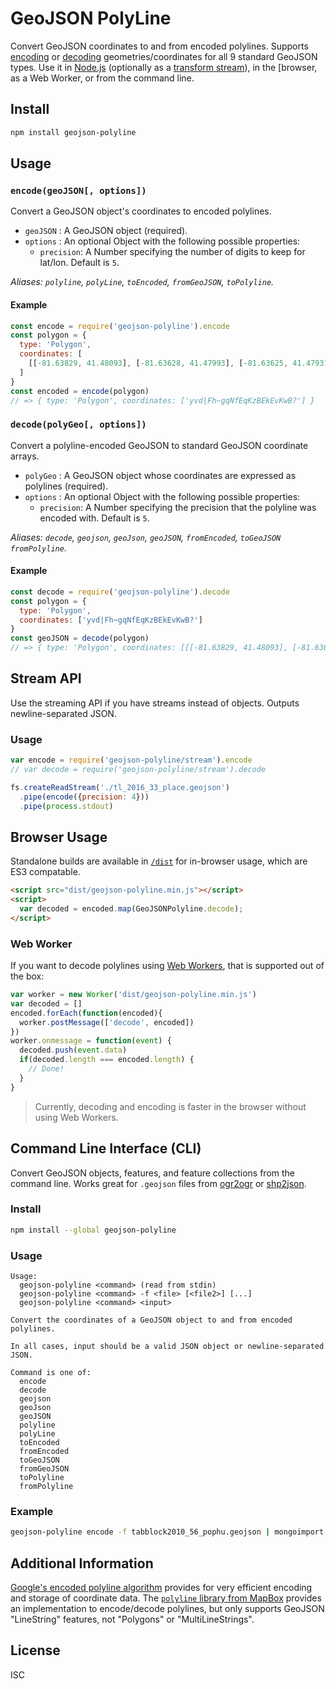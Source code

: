 # GeoJSON PolyLine

Convert GeoJSON coordinates to and from encoded polylines. Supports [encoding](#encodegeojson-options) or [decoding](#decodepolygeo-options) geometries/coordinates for all 9 standard GeoJSON types. Use it in [Node.js](#install) (optionally as a [transform stream](#stream-api)), in the [browser, as a Web Worker, or from the command line. 


## Install

```sh
npm install geojson-polyline
```

## Usage

### `encode(geoJSON[, options])`

Convert a GeoJSON object's coordinates to encoded polylines.

- `geoJSON` : A GeoJSON object (required).
- `options` : An optional Object with the following possible properties:
  - `precision`: A Number specifying the number of digits to keep for lat/lon. Default is `5`.

_Aliases: `polyline`, `polyLine`, `toEncoded`, `fromGeoJSON`, `toPolyline`._ 

#### Example

```js
const encode = require('geojson-polyline').encode
const polygon = {
  type: 'Polygon',
  coordinates: [
    [[-81.63829, 41.48093], [-81.63628, 41.47993], [-81.63625, 41.47931], [-81.63829, 41.48033], [-81.63829, 41.48093]]
  ]
}
const encoded = encode(polygon)
// => { type: 'Polygon', coordinates: ['yvd|Fh~gqNfEqKzBEkEvKwB?'] }
``` 

### `decode(polyGeo[, options])`

Convert a polyline-encoded GeoJSON to standard GeoJSON coordinate arrays.

- `polyGeo` : A GeoJSON object whose coordinates are expressed as polylines (required).
- `options` : An optional Object with the following possible properties:
  - `precision`: A Number specifying the precision that the polyline was encoded with. Default is `5`.

_Aliases: `decode`, `geojson`, `geoJson`, `geoJSON`, `fromEncoded`, `toGeoJSON` `fromPolyline`._

#### Example

```js
const decode = require('geojson-polyline').decode
const polygon = {
  type: 'Polygon',
  coordinates: ['yvd|Fh~gqNfEqKzBEkEvKwB?']
}
const geoJSON = decode(polygon)
// => { type: 'Polygon', coordinates: [[[-81.63829, 41.48093], [-81.63628, 41.47993], [-81.63625, 41.47931], [-81.63829, 41.48033], [-81.63829, 41.48093]]]}
```
## Stream API

Use the streaming API if you have streams instead of objects. Outputs newline-separated JSON.

### Usage

```js
var encode = require('geojson-polyline/stream').encode
// var decode = require('geojson-polyline/stream').decode

fs.createReadStream('./tl_2016_33_place.geojson')
  .pipe(encode({precision: 4}))
  .pipe(process.stdout)
```

## Browser Usage

Standalone builds are available in [`/dist`](./dist) for in-browser usage, which are ES3 compatable.

```html
<script src="dist/geojson-polyline.min.js"></script>
<script>
  var decoded = encoded.map(GeoJSONPolyline.decode);
</script>
```

### Web Worker

If you want to decode polylines using [Web Workers](https://developer.mozilla.org/en-US/docs/Web/API/Web_Workers_API/Using_web_workers), that is supported out of the box:

```js
var worker = new Worker('dist/geojson-polyline.min.js')
var decoded = []
encoded.forEach(function(encoded){
  worker.postMessage(['decode', encoded])
})
worker.onmessage = function(event) {
  decoded.push(event.data)
  if(decoded.length === encoded.length) {
    // Done!
  }
}
```

> Currently, decoding and encoding is faster in the browser without using Web Workers.

## Command Line Interface (CLI)

Convert GeoJSON objects, features, and feature collections from the command line. Works great for `.geojson` files from [ogr2ogr](http://www.gdal.org/ogr2ogr.html) or [shp2json](https://www.npmjs.com/package/shp2json).


### Install

```sh
npm install --global geojson-polyline
```

### Usage

```
Usage:
  geojson-polyline <command> (read from stdin)
  geojson-polyline <command> -f <file> [<file2>] [...]
  geojson-polyline <command> <input>

Convert the coordinates of a GeoJSON object to and from encoded polylines. 

In all cases, input should be a valid JSON object or newline-separated JSON. 

Command is one of:
  encode
  decode
  geojson
  geoJson
  geoJSON
  polyline
  polyLine
  toEncoded
  fromEncoded
  toGeoJSON
  fromGeoJSON
  toPolyline
  fromPolyline
```

### Example

```sh
geojson-polyline encode -f tabblock2010_56_pophu.geojson | mongoimport -c tabblock2010
 ``` 

## Additional Information

[Google's encoded polyline algorithm][Polyline Format] provides for very efficient encoding and storage of coordinate data. The [`polyline` library from MapBox][MapBox Polyline] provides an implementation to encode/decode polylines, but only supports GeoJSON "LineString" features, not "Polygons" or "MultiLineStrings".

 [MapBox Polyline]: https://github.com/mapbox/polyline#readme
 [Polyline Format]: https://developers.google.com/maps/documentation/utilities/polylinealgorithm

 ## License

 ISC